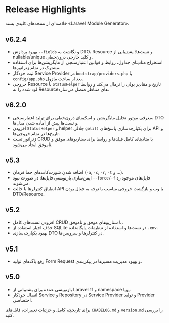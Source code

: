 # Release Highlights

خلاصه‌ای از نسخه‌های کلیدی بسته «Laravel Module Generator».

## v6.2.4
- بهبود پردازش `--fields` و نگاشت به DTO، Resource و تست‌ها؛ پشتیبانی از nullable/unique و کلید خارجی درون‌خطی.
- استخراج متادیتای جداول، روابط و قوانین اعتبارسنجی از مایگریشن‌ها برای استفاده مشترک در تمام ژنراتورها.
- ثبت خودکار Service Provider در `bootstrap/providers.php` یا `config/app.php` بعد از ساخت ماژول.
- خروجی Resource با `StatusHelper` تاریخ و مقادیر بولی را نرمال می‌کند و روابط لود شده را به Resourceهای متناظر متصل می‌سازد.

## v6.2.0
- معرفی موتور تحلیل مایگریشن و اسکیمای درون‌خطی برای تولید اعتبارسنجی، DTO و تست‌ها پیش از آماده شدن مدل‌ها.
- افزودن `StatusHelper` و helper جلالی `goli()` برای یکپارچه‌سازی پاسخ‌های API و تاریخ‌ها در تمام خروجی‌ها.
- ژنراتور تست CRUD با متادیتای کامل فیلدها و روابط برای سناریوهای موفق و ناموفق ایجاد می‌شود.

## v5.3
- اضافه شدن شورت‌کات‌های خط فرمان (`-a`, `-c`, `-r`, `-t` و ...).
- ایمن‌سازی بازنویسی فایل‌ها: در صورت نبود `--force/-f` فایل‌های موجود رد می‌شوند.
- انطباق کنترلرها با حالت API یا وب و بازگشت خروجی مناسب با توجه به فعال بودن DTO/Resource.

## v5.2
- افزودن تست‌های کامل CRUD با سناریوهای موفق و ناموفق.
- حذف اجبار استفاده از SQLite در تست‌ها و استفاده از تنظیمات پایگاه‌داده `.env`.
- بهبود یکپارچه‌سازی DTO در کنترلرها و سرویس‌ها.

## v5.1
- رفع باگ‌های تولید Form Request و بهبود مدیریت مسیرها در پیکربندی.

## v5.0
- بازنویسی عمده برای پشتیبانی از Laravel 11 و namespace پویا.
- اتصال خودکار Service و Repository در Service Provider و تولید Provider اختصاصی.

برای تاریخچه کامل و جزئیات تغییرات، فایل‌های [`CHABELOG.md`](https://github.com/efati/laravel-module-generator/blob/main/CHABELOG.md) و [`version.md`](https://github.com/efati/laravel-module-generator/blob/main/version.md) را بررسی کنید.
